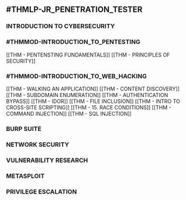 ## #THMLP-JR_PENETRATION_TESTER

### INTRODUCTION TO CYBERSECURITY

### #THMMOD-INTRODUCTION_TO_PENTESTING 

[[THM - PENTENSTING FUNDAMENTALS]]
[[THM - PRINCIPLES OF SECURITY]]

### #THMMOD-INTRODUCTION_TO_WEB_HACKING

[[THM - WALKING AN APPLICATION]]
[[THM - CONTENT DISCOVERY]]
[[THM - SUBDOMAIN ENUMERATION]]
[[THM - AUTHENTICATION BYPASS]]
[[THM - IDOR]]
[[THM - FILE INCLUSION]]
[[THM - INTRO TO CROSS-SITE SCRIPTING]]
[[THM - 15. RACE CONDITIONS]]
[[THM - COMMAND INJECTION]]
[[THM - SQL INJECTION]]

### BURP SUITE

### NETWORK SECURITY

### VULNERABILITY RESEARCH

### METASPLOIT

### PRIVILEGE ESCALATION